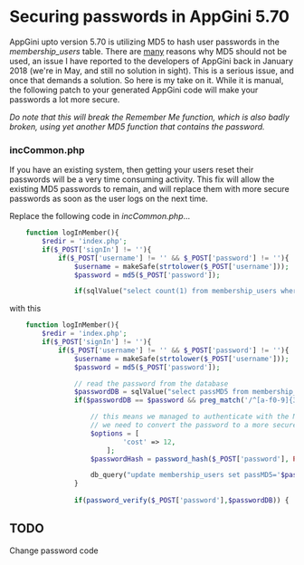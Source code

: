 # Securing passwords in AppGini 5.70
AppGini upto version 5.70 is utilizing MD5 to hash user passwords in the _membership_users_ table.  There are [many](https://en.wikipedia.org/wiki/MD5#Overview_of_security_issues) reasons why MD5 should not be used, an issue I have reported to the developers of AppGini back in January 2018 (we're in May, and still no solution in sight).  This is a serious issue, and once that demands a solution.  So here is my take on it.  While it is manual, the following patch to your generated AppGini code will make your passwords a lot more secure.

*Do note that this will break the _Remember Me_ function, which is also badly broken, using yet another MD5 function that contains the password.*

### incCommon.php
If you have an existing system, then getting your users reset their passwords will be a very time consuming activity.  This fix will allow the existing MD5 passwords to remain, and will replace them with more secure passwords as soon as the user logs on the next time.

Replace the following code in *incCommon.php*...
```php
	function logInMember(){
		$redir = 'index.php';
		if($_POST['signIn'] != ''){
			if($_POST['username'] != '' && $_POST['password'] != ''){
				$username = makeSafe(strtolower($_POST['username']));
				$password = md5($_POST['password']);

				if(sqlValue("select count(1) from membership_users where lcase(memberID)='$username' and passMD5='$password' and isApproved=1 and isBanned=0")==1){
```
with this
```php
	function logInMember(){
		$redir = 'index.php';
		if($_POST['signIn'] != ''){
			if($_POST['username'] != '' && $_POST['password'] != ''){
				$username = makeSafe(strtolower($_POST['username']));
				$password = md5($_POST['password']);

				// read the password from the database
				$passwordDB = sqlValue("select passMD5 from membership_users where lcase(memberID)='$username' and isApproved=1 and isBanned=0");
				if($passwordDB == $password && preg_match('/^[a-f0-9]{32}$/i',$passwordDB)) {

					// this means we managed to authenticate with the MD5 password
					// we need to convert the password to a more secure hashing algorithm
					$options = [
			    			'cost' => 12,
		    			];
					$passwordHash = password_hash($_POST['password'], PASSWORD_BCRYPT, $options);

					db_query("update membership_users set passMD5='$passwordHash' where lcase(memberID)='$username' and isApproved=1 and isBanned=0");
				}
				
				if(password_verify($_POST['password'],$passwordDB)) {
```

## TODO
Change password code
